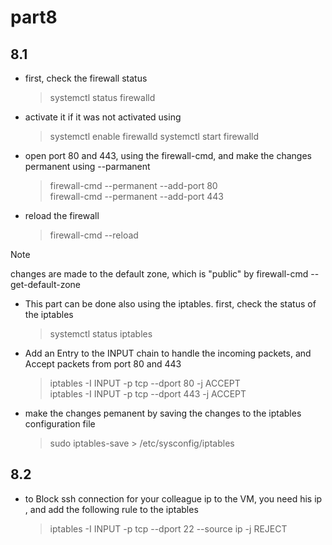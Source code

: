 # part8

## 8.1

* first, check the firewall status
  > systemctl status firewalld

* activate it if it was not activated using 
  > systemctl enable firewalld
  > systemctl start firewalld

* open port 80 and 443, using the firewall-cmd, and make the changes permanent using --parmanent 

  > firewall-cmd --permanent --add-port 80 <br />
  > firewall-cmd --permanent --add-port 443


* reload the firewall
  > firewall-cmd --reload


> [!NOTE]
> changes are made to the default zone, which is "public" by firewall-cmd --get-default-zone 


* This part can be done also using the iptables. first, check the status of the iptables
  > systemctl status iptables

* Add an Entry to the INPUT chain to handle the incoming packets, and Accept packets from port 80 and 443
  > iptables -I INPUT -p tcp --dport 80 -j ACCEPT <br/>
  > iptables -I INPUT -p tcp --dport 443 -j ACCEPT

* make the changes pemanent by saving the changes to the iptables configuration file
  > sudo iptables-save > /etc/sysconfig/iptables

## 8.2

* to Block ssh connection for your colleague ip to the VM, you need his ip , and add the following rule to the iptables
  
  > iptables -I INPUT -p tcp --dport 22  --source ip -j REJECT



